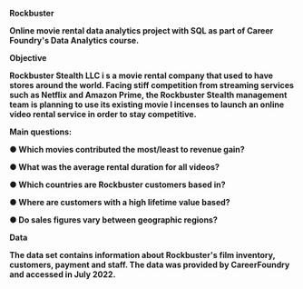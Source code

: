 **Rockbuster**

**Online movie rental data analytics project with SQL as part of Career Foundry's Data Analytics course.**

**Objective**

**Rockbuster Stealth LLC i s a movie rental company that used to have stores around the world. Facing stiff competition from streaming services such as Netflix and Amazon Prime, the Rockbuster Stealth management team is planning to use its existing movie l incenses to launch an online video rental service in order to stay competitive.**

**Main questions:**

**● Which movies contributed the most/least to revenue gain?**

**● What was the average rental duration for all videos?**

**● Which countries are Rockbuster customers based in?**

**● Where are customers with a high lifetime value based?**

**● Do sales figures vary between geographic regions?**

**Data**

**The data set contains information about Rockbuster's film inventory, customers, payment and staff. The data was provided by CareerFoundry and accessed in July 2022.**
